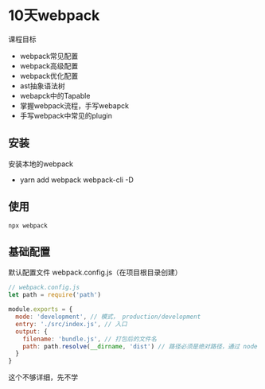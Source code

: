# 10天webpack

课程目标

- webpack常见配置
- webpack高级配置
- webpack优化配置
- ast抽象语法树
- webapck中的Tapable
- 掌握webpack流程，手写webapck
- 手写webpack中常见的plugin

## 安装

安装本地的webpack

- yarn add webpack webpack-cli -D

## 使用

```shell
npx webpack
```

## 基础配置

默认配置文件 webpack.config.js（在项目根目录创建）

```javascript
// webpack.config.js
let path = require('path')

module.exports = {
  mode: 'development', // 模式， production/development
  entry: './src/index.js', // 入口
  output: {
    filename: 'bundle.js', // 打包后的文件名
    path: path.resolve(__dirname, 'dist') // 路径必须是绝对路径，通过 node 的核心模块 path 解析
  }
}
```

这个不够详细，先不学



